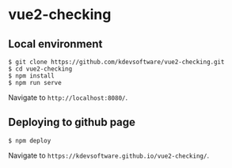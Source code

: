 # vue2-checking

## Local environment
```
$ git clone https://github.com/kdevsoftware/vue2-checking.git
$ cd vue2-checking
$ npm install
$ npm run serve
```
Navigate to `http://localhost:8080/`.

## Deploying to github page
```
$ npm deploy
```
Navigate to `https://kdevsoftware.github.io/vue2-checking/`.